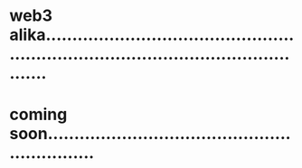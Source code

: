 # web3 alika...........................................................................................................
# coming soon..............................................................
